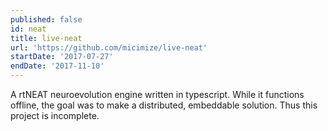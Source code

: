 ```yaml
---
published: false
id: neat
title: live-neat
url: 'https://github.com/micimize/live-neat'
startDate: '2017-07-27'
endDate: '2017-11-10'
---
```

A rtNEAT neuroevolution engine written in typescript. While it functions offline, the goal was to make a distributed, embeddable solution. Thus this project is incomplete.
